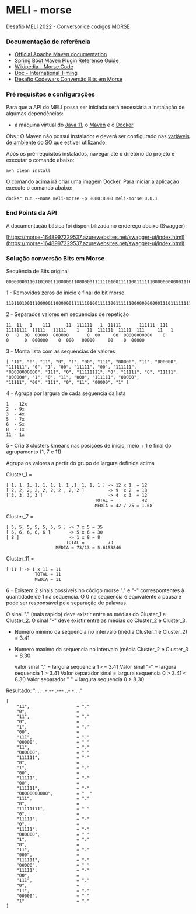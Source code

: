 # MELI - morse
Desafio MELI 2022 - Conversor de códigos MORSE

### Documentação de referência

* [Official Apache Maven documentation](https://maven.apache.org/guides/index.html)
* [Spring Boot Maven Plugin Reference Guide](https://docs.spring.io/spring-boot/docs/2.2.1.RELEASE/maven-plugin/)
* [Wikipedia - Morse Code](https://en.wikipedia.org/wiki/Morse_code)
* [Doc - International Timing](https://morsecode.world/international/timing.html)
* [Desafio Codewars Conversão Bits em Morse](https://www.codewars.com/kata/decode-the-morse-code-for-real/)

### Pré requisitos e configurações

Para que a API do MELI possa ser iniciada será necessária a instalação de algumas dependências:

- a máquina virtual do [Java 11](https://www.oracle.com/technetwork/java/javase/downloads/jdk11-downloads-5066655.html), o [Maven](https://maven.apache.org/download.cgi) e o [Docker](https://www.docker.com/get-started/)

Obs.: O Maven não possui instalador e deverá ser configurado nas [variáveis de ambiente](https://www.baeldung.com/install-maven-on-windows-linux-mac) do SO que estiver utilizando.

Após os pré-requisitos instalados, navegar até o diretório do projeto e executar o comando abaixo:

	mvn clean install

O comando acima irá criar uma imagem Docker. Para iniciar a aplicação execute o comando abaixo:

	docker run --name meli-morse -p 8080:8080 meli-morse:0.0.1


### End Points da API

A documentação básica foi disponibilizada no endereço abaixo (Swagger):

[https://morse-1648997229537.azurewebsites.net/swagger-ui/index.html](https://morse-1648997229537.azurewebsites.net/swagger-ui/index.html)

### Solução conversão Bits em Morse 

Sequência de Bits original

    0000000011011010011100000110000001111110100111110011111100000000000111011111111011111011111000000101100011111100000111110011101100000100000

1 - Removidos zeros do inicio e final do bit morse		
    
    110110100111000001100000011111101001111100111111000000000001110111111110111110111110000001011000111111000001111100111011000001

2 - Separados valores em sequencias de repetição

    11  11   1    111      11  111111   1  11111       111111  111  11111111  11111   11111    1   11  111111  11111  111     11   1
    0   0  00  00000  000000       0  00     00  00000000000    0         0      0  000000    0  000   00000     00    0  00000

3 - Monta lista com as sequencias de valores		

    [ "11", "0", "11", "0", "1", "00", "111", "00000", "11", "000000", "111111", "0", "1", "00", "11111", "00", "111111",
    "00000000000", "111", "0", "11111111", "0", "11111", "0", "11111", "000000", "1", "0", "11", "000", "111111", "00000",
    "11111", "00", "111", "0", "11", "00000", "1" ]

4 - Agrupa por largura de cada seguencia da lista

    1  - 12x
    2  - 9x
    3  - 4x
    5  - 7x
    6  - 5x
    8  - 1x
    11 - 1x

5 - Cria 3 clusters kmeans nas posições de inicio, meio + 1 e final do agrupamento (1, 7 e 11)
    
Agrupa os valores a partir do grupo de largura definida acima

Cluster_1 = 
    
    [ 1, 1, 1, 1, 1, 1, 1, 1 ,1, 1, 1, 1 ] -> 12 x 1  = 12
    [ 2, 2, 2, 2, 2, 2, 2 , 2, 2 ]         -> 9  x 2  = 18
    [ 3, 3, 3, 3 ]                         -> 4  x 3  = 12
                                      TOTAL =           42
                                      MEDIA = 42 / 25 = 1.68

Cluster_7 = 
    
    [ 5, 5, 5, 5, 5, 5, 5 ] -> 7 x 5 = 35
	[ 6, 6, 6, 6, 6 ]       -> 5 x 6 = 30
	[ 8 ] 					-> 1 x 8 = 8
				           TOTAL =         73
					   MEDIA = 73/13 = 5.6153846    
	
Cluster_11 = 

    [ 11 ] -> 1 x 11 = 11
	           TOTAL = 11
               MEDIA = 11


6 - Existem 2 sinais possiveis no código morse "." e "-" correspontentes à quantidade de 1 na sequencia.
O 0 na sequencia é equivalente a pausa e pode ser responsável pela separação de palavras.

O sinal "." (mais rapido) deve existir entre as médias do Cluster_1 e Cluster_2.
O sinal "-" deve existir entre as médias do Cluster_2 e Cluster_3.
	
- Numero minimo da sequencia no intervalo (média Cluster_1 e Cluster_2) =  3.41
- Numero maximo da sequencia no intervalo (média Cluster_2 e Cluster_3  =  8.30
	

    valor sinal "." 	  = largura sequencia 1 <= 3.41
    Valor sinal "-" 	  = largura sequencia 1  > 3.41	
    Valor separador sinal     = largura sequencia 0  > 3.41 < 8.30 
    Valor separador " "       = largura sequencia 0  > 8.30 

Resultado: ".... . -.--  .--- ..- -.. ."

    [  
        "11",                  = "."
        "0",                   =
        "11",                  = "."
        "0",                   =
        "1",                   = "."
        "00",                  =
        "111",                 = "."
        "00000",               = " "
        "11",                  = "."
        "000000",              = " "
        "111111",              = "-"
        "0",                   =
        "1",                   = "."
        "00",                  =
        "11111",               = "-"
        "00",                  =
        "111111",              = "-"
        "00000000000",         = "  "
        "111",                 = "."
        "0",                   =
        "11111111",            = "-"
        "0",                   =
        "11111",               = "-"
        "0",                   =
        "11111",               = "-"
        "000000",              = " "
        "1",                   = "."
        "0",                   =
        "11",                  = "."
        "000",                 =
        "111111",              = "-"
        "00000",               = " "
        "11111",               = "-"
        "00",                  =
        "111",                 = "."
        "0",                   =
        "11",                  = "."
        "00000",               = " "
        "1"                    = "."
    ]
